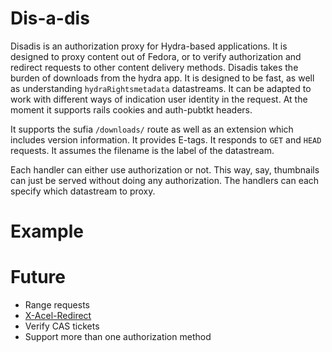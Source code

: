 Dis-a-dis
=========

Disadis is an authorization proxy for Hydra-based applications.
It is designed to proxy content out of Fedora,
or to verify authorization and redirect requests to other content delivery methods.
Disadis takes the burden of downloads from the hydra app.
It is designed to be fast, as well as understanding `hydraRightsmetadata` datastreams.
It can be adapted to work with different ways of indication user identity in the request.
At the moment it supports rails cookies and auth-pubtkt headers.

It supports the sufia `/downloads/` route as well as an extension which includes version information.
It provides E-tags.
It responds to `GET` and `HEAD` requests.
It assumes the filename is the label of the datastream.

Each handler can either use authorization or not.
This way, say, thumbnails can just be served without doing any authorization.
The handlers can each specify which datastream to proxy.

# Example


# Future

* Range requests
* [X-Acel-Redirect](http://nginx.org/en/docs/http/ngx_http_proxy_module.html#proxy_ignore_headers)
* Verify CAS tickets
* Support more than one authorization method
